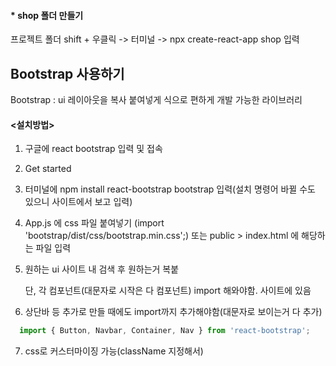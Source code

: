 #### * shop 폴더 만들기

프로젝트 폴더 shift + 우클릭 -> 터미널 -> npx create-react-app shop 입력

## Bootstrap 사용하기

Bootstrap : ui 레이아웃을 복사 붙여넣게 식으로 편하게 개발 가능한 라이브러리

<h4><설치방법></h4>

1. 구글에 react bootstrap 입력 및 접속 
2. Get started
3. 터미널에 npm install react-bootstrap bootstrap 입력(설치 명령어 바뀔 수도 있으니 사이트에서 보고 입력)
4. App.js 에 css 파일 붙여넣기 (import 'bootstrap/dist/css/bootstrap.min.css';) 또는 public > index.html 에 해당하는 파일 입력
5. 원하는 ui 사이트 내 검색 후 원하는거 복붙 
   
   단, 각 컴포넌트(대문자로 시작은 다 컴포넌트) import 해와야함. 사이트에 있음
   
6. 상단바 등 추가로 만들 때에도 import까지 추가해야함(대문자로 보이는거 다 추가)
  
  ```javaScript
    import { Button, Navbar, Container, Nav } from 'react-bootstrap';
  ```
  
7. css로 커스터마이징 가능(className 지정해서)
